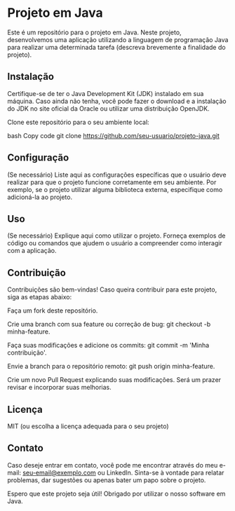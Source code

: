 # Projeto em Java
Este é um repositório para o projeto em Java. Neste projeto, desenvolvemos uma aplicação utilizando a linguagem de programação Java para realizar uma determinada tarefa (descreva brevemente a finalidade do projeto).

## Instalação
Certifique-se de ter o Java Development Kit (JDK) instalado em sua máquina. Caso ainda não tenha, você pode fazer o download e a instalação do JDK no site oficial da Oracle ou utilizar uma distribuição OpenJDK.

Clone este repositório para o seu ambiente local:

bash
Copy code
git clone https://github.com/seu-usuario/projeto-java.git
## Configuração
(Se necessário) Liste aqui as configurações específicas que o usuário deve realizar para que o projeto funcione corretamente em seu ambiente. Por exemplo, se o projeto utilizar alguma biblioteca externa, especifique como adicioná-la ao projeto.

## Uso
(Se necessário) Explique aqui como utilizar o projeto. Forneça exemplos de código ou comandos que ajudem o usuário a compreender como interagir com a aplicação.

## Contribuição
Contribuições são bem-vindas! Caso queira contribuir para este projeto, siga as etapas abaixo:

Faça um fork deste repositório.

Crie uma branch com sua feature ou correção de bug: git checkout -b minha-feature.

Faça suas modificações e adicione os commits: git commit -m 'Minha contribuição'.

Envie a branch para o repositório remoto: git push origin minha-feature.

Crie um novo Pull Request explicando suas modificações. Será um prazer revisar e incorporar suas melhorias.

## Licença
MIT (ou escolha a licença adequada para o seu projeto)

## Contato
Caso deseje entrar em contato, você pode me encontrar através do meu e-mail: seu-email@exemplo.com ou LinkedIn. Sinta-se à vontade para relatar problemas, dar sugestões ou apenas bater um papo sobre o projeto.

Espero que este projeto seja útil! Obrigado por utilizar o nosso software em Java.
